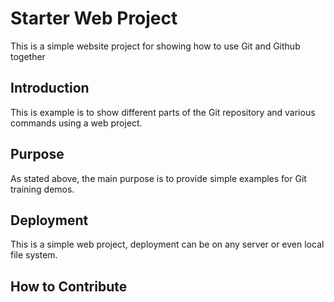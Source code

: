 # Starter Web Project

This is a simple website project for showing how to use Git and Github together 

## Introduction

This is example is to show different parts of the Git repository and various commands using a web project.

## Purpose

As stated above, the main purpose is to provide simple examples for Git training demos.

## Deployment

This is a simple web project, deployment can be on any server or even local file system.

## How to Contribute
